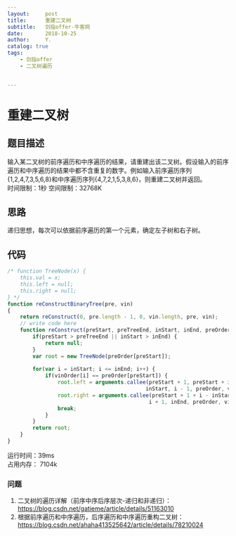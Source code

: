 ```yaml
---
layout:     post
title:      重建二叉树
subtitle:   剑指offer-牛客网
date:       2018-10-25
author:     Y.
catalog: true
tags:
    - 剑指offer  
    - 二叉树遍历  


---
```


# 重建二叉树  

## 题目描述  

输入某二叉树的前序遍历和中序遍历的结果，请重建出该二叉树。假设输入的前序遍历和中序遍历的结果中都不含重复的数字。例如输入前序遍历序列{1,2,4,7,3,5,6,8}和中序遍历序列{4,7,2,1,5,3,8,6}，则重建二叉树并返回。  
时间限制：1秒 空间限制：32768K  

## 思路  

递归思想，每次可以依据前序遍历的第一个元素，确定左子树和右子树。

## 代码  

```javascript  
/* function TreeNode(x) {
    this.val = x;
    this.left = null;
    this.right = null;
} */
function reConstructBinaryTree(pre, vin)
{
    return reConstruct(0, pre.length - 1, 0, vin.length, pre, vin);
    // write code here
    function reConstruct(preStart, preTreeEnd, inStart, inEnd, preOrder, vinOrder) {
        if(preStart > preTreeEnd || inStart > inEnd) {
            return null;
        }
        var root = new TreeNode(preOrder[preStart]);
        
        for(var i = inStart; i <= inEnd; i++) {
            if(vinOrder[i] == preOrder[preStart]) {
                root.left = arguments.callee(preStart + 1, preStart + i - inStart,
                                            inStart, i - 1, preOrder, vinOrder);
                root.right = arguments.callee(preStart + 1 + i - inStart, preTreeEnd,
                                             i + 1, inEnd, preOrder, vinOrder); 
                break;
            }
        }
        return root;
    }
}
```

运行时间：39ms  
占用内存： 7104k  

### 问题

1. 二叉树的遍历详解（前序中序后序层次-递归和非递归）：https://blog.csdn.net/gatieme/article/details/51163010
2. 根据前序遍历和中序遍历，后序遍历和中序遍历重构二叉树：https://blog.csdn.net/ahaha413525642/article/details/78210024